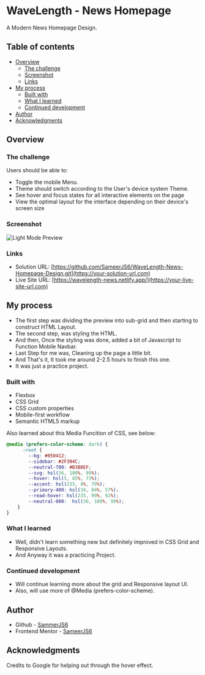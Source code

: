 # WaveLength - News Homepage 

  A Modern News Homepage Design.

## Table of contents

- [Overview](#overview)
  - [The challenge](#the-challenge)
  - [Screenshot](#screenshot)
  - [Links](#links)
- [My process](#my-process)
  - [Built with](#built-with)
  - [What I learned](#what-i-learned)
  - [Continued development](#continued-development)
- [Author](#author)
- [Acknowledgments](#acknowledgments)

## Overview

### The challenge

Users should be able to:

- Toggle the mobile Menu.
- Theme should switch according to the User's device system Theme.
- See hover and focus states for all interactive elements on the page
- View the optimal layout for the interface depending on their device's screen size

### Screenshot

![Light Mode Preview](Preview.png.jpg)


### Links

- Solution URL: [https://github.com/SameerJS6/WaveLength-News-Homepage-Design.git](https://your-solution-url.com)
- Live Site URL: [https://wavelength-news.netlify.app/](https://your-live-site-url.com)

## My process

- The first step was dividing the preview into sub-grid and then starting to construct HTML Layout. 
- The second step, was styling the HTML.
- And then, Once the styling was done, added a bit of Javascript to Function Mobile Navbar.
- Last Step for me was, Cleaning up the page a little bit.
- And That's it, It took me around 2-2.5 hours to finish this one.
- It was just a practice project.


### Built with

- Flexbox
- CSS Grid
- CSS custom properties
- Mobile-first workflow
- Semantic HTML5 markup

Also learned about this Media Funcition of CSS, see below:

```css
@media (prefers-color-scheme: dark) {
      :root {
        --bg: #050412;
        --sidebar: #2F304C;
        --neutral-700: #B3B8EF;
        --svg: hsl(36, 100%, 99%);
        --hover: hsl(5, 85%, 73%);
        --accent: hsl(233, 8%, 79%);
        --primary-400: hsl(34, 84%, 57%);
        --read-hover: hsl(235, 99%, 92%);
        --neutral-900:  hsl(36, 100%, 99%);
    }
}

```


### What I learned

- Well, didn't learn something new but definitely improved in CSS Grid and Responsive Layouts.
- And Anyway it was a practicing Project.

### Continued development

- Will continue learning more about the grid and Responsive layout UI.
- Also, will use more of @Media (prefers-color-scheme).

## Author

- Github - [SammerJS6](https://github.com/SameerJS6)
- Frontend Mentor - [SameerJS6](https://www.frontendmentor.io/profile/sameerjs6)

## Acknowledgments

Credits to Google for helping out through the hover effect.
